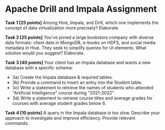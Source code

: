 # Apache Drill and Impala Assignment

**Task 1 [25 points]**
Among Hive, Impala, and Drill, which one implements the concept of data virtualization more precisely? Elaborate.

**Task 2 [25 points]**
You've joined a large bookstore company with diverse data formats: client data in MongoDB, e-books on HDFS, and social media metadata in Hive. They seek to simplify queries for UI elements. What solution would you suggest? Elaborate.

**Task 3 [40 points]**
Your client has an Impala database and wants a new database with a specific schema:
- 3a) Create the Impala database & required tables.
- 3b) Provide a command to insert an entry into the Student table.
- 3c) Write a statement to retrieve the names of students who attended "Artificial Intelligence" course during "2021-2022".
- 3d) Write a statement to retrieve course titles and average grades for courses with average student grades below 6.

**Task 4 [10 points]**
A query in the Impala database is too slow. Describe your approach to investigate and improve efficiency. Provide relevant commands.
